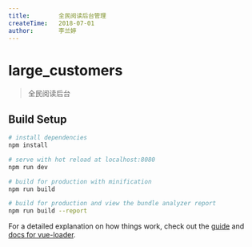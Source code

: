 ```yaml
---
title:        全民阅读后台管理
createTime:   2018-07-01
author:       李兰婷
---
```


# large_customers

> 全民阅读后台

## Build Setup

```bash
# install dependencies
npm install

# serve with hot reload at localhost:8080
npm run dev

# build for production with minification
npm run build

# build for production and view the bundle analyzer report
npm run build --report
```

For a detailed explanation on how things work, check out the [guide](http://vuejs-templates.github.io/webpack/) and [docs for vue-loader](http://vuejs.github.io/vue-loader).

